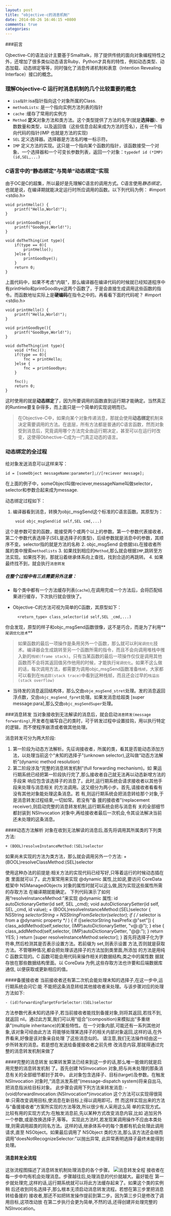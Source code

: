 ```yaml
---
layout: post
title: "objective-c的消息机制"
date: 2014-08-26 16:46:15 +0800
comments: true
categories: 
---
```



###前言

Ojbective-C的语法设计主要基于Smalltalk，除了提供传统的面向对象编程特性之外，还增加了很多类似动态语言Ruby、Python才具有的特性，例如动态类型、动态加载、动态绑定等等，同时强化了消息传递机制和表意（Intention Revealing Interface）接口的概念。

### 理解Objective-C 运行时消息机制的几个比较重要的概念

- `isa指针`:isa指针指向这个对象所属的Class.
- `methodLists`: 是一个指向实例方法列表的指针
- `cache` :缓存了常用的实例方
- `Method` **定义**对象方法和类方法。这个类型提供了方法的名字(就是**选择器**)、参数数量和类型，以及返回值（这些信息合起来成为方法的签名），还有一个指向代码的指针(IMP 也就是方法的实现)
- `SEL` 定义选择器。选择器是方法名的唯一标示符。
- `IMP` 定义方法的实现。这只是一个指向某个函数的指针，该函数接受一个对象、一个选择器和一个可变长参数列表，返回一个对象：`typedef id (*IMP)(id,SEL,...)`

### C语言中的“静态绑定”与简单“动态绑定“实现

由于OC是C的超集，所以最好是先理解C语言的调用方式。C语言使用*静态绑定*，也就是说，在编译期就能决定运行时所应调用的函数。以下列代码为例：
    #import <stdio.h>
    
    void printHello() {
        printf("Hello,World!");
    }
    
    void printGoodbye(){
        printf("Goodbye,World!");
    }
    
    void doTheThing(int type){
        if(type == 0){
            printHello();
        }else {
            printGoodbye();
        }
        return 0;
    }


上面代码中，如果不考虑"内联"，那么编译器在编译代码的时候就已经知道程序中有printHello和printGoodbye这两个函数了，于是会直接生成调用这些函数的指令。而函数地址实际上是**硬编码**在指令之中的。再看看下面的代码呢？
    #import <stdio.h>
    
    void printHello() {
        printf("Hello,World!");
    }
    
    void printGoodbye(){
        printf("Goodbye,World!");
    }
    
    void doTheThing(int type){
        void (*fnc)();
        if(type == 0){
            fnc = printHello;
        }else {
            fnc = printGoodbye;
        }
        
        fnc();
        return 0;
    }
    
这时使用的就是**动态绑定**了，因为所要调用的函数直到运行期才能确定。当然真正的Runtime要复杂得多，而上面只是一个简单的实现说明而已。
> 在Objective-C中，如果向某个对象传递消息，那就会使用**动态绑定**机制来决定需要调用的方法。在底层，所有方法都是普通的C语言函数，然而对象受到消息后，究竟调用哪个方法完全由运行期决定，甚至可以在运行时改变，这使得Obhective-C成为一门真正动态的语言。

### 动态绑定的全过程

给对象发送消息可以这样来写：
    
    id = [someObject messageName:parameter];//[reciever message];
    
在上面的例子中，someObject叫做reciever,messageName叫做selector，selector和参数合起来成为message.

动态绑定过程如下：
1. 编译器看到消息，转换为objc_msgSend这个标准的C语言函数。其原型为：
    
        void objc_msgSend(id self,SEL cmd,...)
这个是参数可变的函数，能接受两个或两个以上的参数。第一个参数代表接收者，第二个参数代表选择子(SEL是选择子的类型)，后续参数就是消息中的参数，其顺序不变。selector指的就是方法的名称
2. objc_msgSend 会依据`SEL`在接收者所属的类中搜索`methodlists`
3. 如果找到相应的`Method`,那么就会根据`IMP`,跳转至方法实现。如果找不到，那就沿着继承体系向上查找，找到合适的再跳转。
4. 如果最终找不到，就会执行`消息转发`

##### 在整个过程中有三点需要另外注意：
- 每个类中都有一个方法缓存列表(`cache`),在调用完成一个方法后，会将匹配结果进行缓存，下次执行就会很快了。
- Objective-C的方法可视为简单的C函数，其原型如下：
    
        <return_type> class_selector(id self,SEL _cmd,...)
你会发现，原型的样子和objc_msgSend函数很像，这不是巧合，而是为了利用**`尾调优化技术`**
>如果函数的最后一项操作是条用另外一个函数，那么就可以利`尾调优化`技术。编译器会生成跳转至另一个函数所需的指令，而且不会向调用堆栈中推入新的`栈帧(frame stack)`。只有当某函数的最后一项操作仅仅是调用其他函数而不会将其返回值另作他用的时候，才能执行`尾调优化`。如果不这么做的话，每次调用方法，都需要为调用objc_msgSend函数准备`栈帧`，大家都可以看到在`栈追踪(stack trace)`中看到这种栈帧，而且还会过早的`栈溢出(stack overflow)`
- 当待发的消息返回结构体，那么交由`obje_msgSend_stret`处理。发的消息返回浮点数，交由`objc_msgSend_fpret`处理。如果发消息给超类 [super message:para],那么交由`objc_msgSendSuper`处理。

###消息转发
当对象接收到无法解读的消息后，就会启动`消息转发(message forwarding)`,开发者在编写自己的类时，可于转发过程中设置挂钩，用以执行特定的逻辑，而不使程序崩溃或者做其他处理。

消息转发可分为两大阶段:
1. 第一阶段为动态方法解析。先征询接收者，所属的类，看其是否能动态添加方法，以处理当前这个“未知的选择子”(unknown selector),这叫做“动态方法解析”(dynamic method resolution)
2. 第二阶段涉及“完整的消息转发机制”(full forwarding mechanism)。如 果运行期系统已经把第一阶段执行完了,那么接收者自己就无法再以动态新增方法的手段来 响应包含该选择子的消息了。此时,运行期系统会请求接收者以其他手段来处理与消息相关 的方法调用。这又细分为两小步。首先,请接收者看看有没有其他对象能处理这条消息。若 有,则运行期系统会把消息转给那个对象,于是消息转发过程结束,一切如常。若没有“备 援的接收者”(replacement receiver),则启动完整的消息转发机制,运行期系统会把与消息有 关的全部细节都封装到 NSInvocation 对象中,再给接收者最后一次机会,令其设法解决当前 还未处理的这条消息。

####动态方法解析
对象在收到无法解读的消息后,首先将调用其所属类的下列类方法:
    
    + (BOOL)resolveInstanceMethod:(SEL)selector
如果尚未实现的方法为类方法，那么就会调用另外一个方法:
    + (BOOL)resolveClassMethod:(SEL)selector

使用这种办法的前提是:相关方法的实现代码已经写好,只等着运行的时候动态插在类 里面就可以了。此方案常用来实现 @dynamic 属性,比如说,要访问 CoreData 框架中 NSManagedObjects 对象的属性时就可以这么做,因为实现这些属性所需的存取方法 在编译期就能确定。
下列代码演示了如何用“resolveInstanceMethod:”来实现 @dynamic 属性: id autoDictionaryGetter(id self, SEL _cmd);
void autoDictionarySetter(id self, SEL _cmd, id value);
    + (BOOL)resolveInstanceMethod:(SEL)selector {
    NSString *selectorString = NSStringFromSelector(selector); if ( /* selector is from a @dynamic property */ ) {
    if ([selectorString hasPrefix:@"set"]) { class_addMethod(self,selector, (IMP)autoDictionarySetter, "v@:@");
    } else { 
        class_addMethod(self,selector, (IMP)autoDictionaryGetter, "@@:");
    }
        return YES; 
    }
        return [super resolveInstanceMethod:selector];
    }
首先将选择子化为字符串,然后检测其是否表示设置方法。若前缀为 set,则表示设置 方法,否则就是获取方法。不管哪种情况,都会把处理该选择子的方法加到类里面,所添加 的方法是用纯 C 函数实现的。C 函数可能会用代码来操作相关的数据结构,类之中的属性数 据就存放在那些数据结构里面。以 CoreData 为例,这些存取方法也许要和后端数据库通信, 以便获取或更新相应的值。

####备援接收者
当前接收者还有第二次机会能处理未知的选择子,在这一步中,运行期系统会问它:能 不能把这条消息转给其他接收者来处理。与该步骤对应的处理方法如下:

    - (id)forwardingTargetForSelector:(SEL)selector
    
方法参数代表未知的选择子,若当前接收者能找到备援对象,则将其返回,若找不到, 就返回 nil。通过此方案,我们可以用“组合”(composition)来模拟出“多重继承”(multiple inheritance)的某些特性。在一个对象内部,可能还有一系列其他对象,该对象可经由此方法 将能够处理某选择子的相关内部对象返回,这样的话,在外界看来,好像是该对象亲自处理 了这些消息似的。
请注意,我们无法操作经由这一步所转发的消息。若是想在发送给备援接收者之前先修 改消息内容,那就得通过完整的消息转发机制来做了

####完整的消息转发
如果转发算法已经来到这一步的话,那么唯一能做的就是启用完整的消息转发机制 了。首先创建 NSInvocation 对象,把与尚未处理的那条消息有关的全部细节都封于其中。 此对象包含选择子、目标(target)及参数。在触发 NSInvocation 对象时,“消息派发系统”(message-dispatch system)将亲自出马,把消息指派给目标对象。 此步骤会调用下列方法来转发消息:
    - (void)forwardInvocation:(NSInvocation*)invocation
这个方法可以实现得很简单:只需改变调用目标,使消息在新目标上得以调用即可。然 而这样实现出来的方法与“备援接收者”方案所实现的方法等效,所以很少有人采用这么简 单的实现方式。比较有用的实现方式为:在触发消息前,先以某种方式改变消息内容,比如 追加另外一个参数,或是改换选择子,等等。
实现此方法时,若发现某调用操作不应由本类处理,则需调用超类的同名方法。这样的话,继承体系中的每个类都有机会处理此调用请求,直至 NSObject。如果最后调用了 NSObject 类的方法,那么该方法还会继而调用“doesNotRecognizeSelector:”以抛出异常, 此异常表明选择子最终未能得到处理。

#### 消息转发全流程
这张流程图描述了消息转发机制处理消息的各个步骤。
![消息转发全程](/images/posts/MessageTrans.png)
接收者在每一步中均有机会处理消息。步骤越往后,处理消息的代价就越大。最好能在 第一步就处理完,这样的话,运行期系统就可以将此方法缓存起来了。如果这个类的实例稍 后还收到同名选择子,那么根本无须启动消息转发流程。若想在第三步里把消息转给备援的 接收者,那还不如把转发操作提前到第二步。因为第三步只是修改了调用目标,这项改动放 在第二步执行会更为简单,不然的话,还得创建并处理完整的 NSInvocation。
